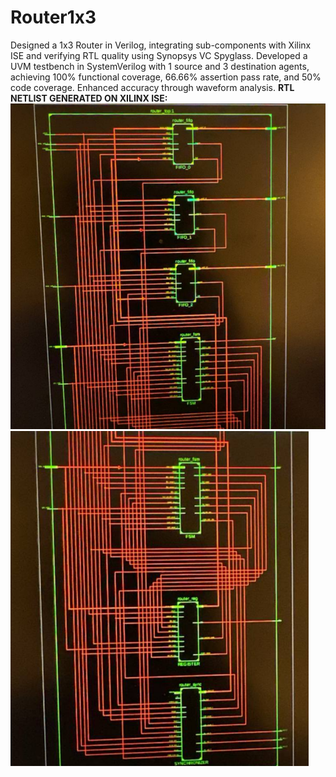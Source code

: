 # Router1x3
Designed a 1x3 Router in Verilog, integrating sub-components with Xilinx ISE and verifying RTL quality using Synopsys VC Spyglass. Developed a UVM testbench in SystemVerilog with 1 source and 3 destination agents, achieving 100% functional coverage, 66.66% assertion pass rate, and 50% code coverage. Enhanced accuracy through waveform analysis.
**RTL NETLIST GENERATED ON XILINX ISE:**
![Router1x3 rtl simulation netlist](router_rtl_simulation_netlist_images/image1.png)
![Router1x3 rtl simulation netlist](router_rtl_simulation_netlist_images/image2.png)
